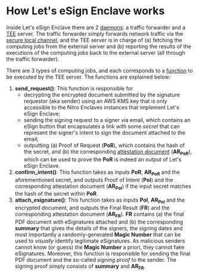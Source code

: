 # How Let's eSign Enclave works

Inside Let's eSign Enclave there are 2 [daemons](https://github.com/letsesign/letsesign-enclave/tree/main/enclave/server): a traffic forwarder and a [TEE](https://en.wikipedia.org/wiki/Trusted_execution_environment) server. The traffic forwarder simply forwards network traffic via the [secure local channel](https://nitro-enclaves.workshop.aws/en/my-first-enclave/secure-local-channel.html), and the TEE server is in charge of (a) fetching the computing jobs from the external server and (b) reporting the results of the executions of the computing jobs back to the external server (all through the traffic forwarder).

There are 3 types of computing jobs, and each corresponds to a [function](https://github.com/letsesign/letsesign-enclave/tree/main/enclave/server/functions) to be executed by the TEE server. The functions are explained below:
1. **send_request()**: This function is responsible for
    - decrypting the encrypted document submitted by the signature requestor (aka sender) using an AWS KMS key that is only accessible to the Nitro Enclaves instances that implement Let's eSign Enclave;
    - sending the signing request to a signer via email, which contains an eSign button that encapsulates a link with some *secret* that can represent the signer's intent to sign the document attached to the email;
    - outputting (a) Proof of Request (**PoR**), which contains the hash of the secret, and (b) the corresponding [attestation document](https://docs.aws.amazon.com/enclaves/latest/user/set-up-attestation.html) (**AR<sub>PoR</sub>**), which can be used to prove the **PoR** is indeed an output of Let's eSign Enclave.
5. **confirm_intent()**: This function takes as inputs **PoR**, **AR<sub>PoR</sub>** and the aforementioned secret, and outputs Proof of Intent (**PoI**) and the corresponding attestation document (**AR<sub>PoI</sub>**) if the input secret matches the hash of the secret within **PoR**.
6. **attach_esignature()**: This function takes as inputs **PoI**, **AR<sub>PoI</sub>** and the encrypted document, and outputs the Final Result (**FR**) and the corresponding attestation document (**AR<sub>FR</sub>**). **FR** contains (a) the final PDF document with eSignatures attached and (b) the corresponding **summary** that gives the details of the signers, the signing dates and most importantly a randomly-generated **Magic Number** that can be used to *visually* identify legitimate eSignatures. As malicious senders cannot know (or guess) the **Magic Number** a priori, they cannot fake eSignatures. Moreover, this function is responsible for sending the final PDF document and the so-called *signing proof* to the sender. The signing proof simply consists of **summary** and **AR<sub>FR</sub>**.
